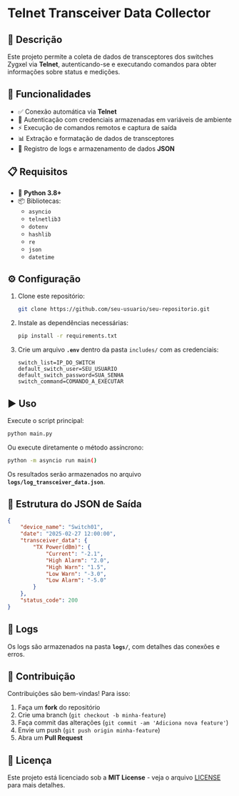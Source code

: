 # Telnet Transceiver Data Collector

## 📌 Descrição
Este projeto permite a coleta de dados de transceptores dos switches Zygxel via **Telnet**, autenticando-se e executando comandos para obter informações sobre status e medições.

## 🚀 Funcionalidades
- ✅ Conexão automática via **Telnet**
- 🔐 Autenticação com credenciais armazenadas em variáveis de ambiente
- ⚡ Execução de comandos remotos e captura de saída
- 📊 Extração e formatação de dados de transceptores
- 📝 Registro de logs e armazenamento de dados **JSON**

## 📋 Requisitos
- 🐍 **Python 3.8+**
- 📦 Bibliotecas:
  - `asyncio`
  - `telnetlib3`
  - `dotenv`
  - `hashlib`
  - `re`
  - `json`
  - `datetime`

## ⚙️ Configuração
1. Clone este repositório:
   ```sh
   git clone https://github.com/seu-usuario/seu-repositorio.git
   ```
2. Instale as dependências necessárias:
   ```sh
   pip install -r requirements.txt
   ```
3. Crie um arquivo **`.env`** dentro da pasta `includes/` com as credenciais:
   ```env
   switch_list=IP_DO_SWITCH
   default_switch_user=SEU_USUARIO
   default_switch_password=SUA_SENHA
   switch_command=COMANDO_A_EXECUTAR
   ```

## ▶️ Uso
Execute o script principal:
```sh
python main.py
```

Ou execute diretamente o método assíncrono:
```sh
python -m asyncio run main()
```

Os resultados serão armazenados no arquivo **`logs/log_transceiver_data.json`**.

## 📂 Estrutura do JSON de Saída
```json
{
    "device_name": "Switch01",
    "date": "2025-02-27 12:00:00",
    "transceiver_data": {
        "TX Power(dBm)": {
            "Current": "-2.1",
            "High Alarm": "2.0",
            "High Warn": "1.5",
            "Low Warn": "-3.0",
            "Low Alarm": "-5.0"
        }
    },
    "status_code": 200
}
```

## 📝 Logs
Os logs são armazenados na pasta **`logs/`**, com detalhes das conexões e erros.

## 🤝 Contribuição
Contribuições são bem-vindas! Para isso:
1. Faça um **fork** do repositório
2. Crie uma branch (`git checkout -b minha-feature`)
3. Faça commit das alterações (`git commit -am 'Adiciona nova feature'`)
4. Envie um push (`git push origin minha-feature`)
5. Abra um **Pull Request**

## 📜 Licença
Este projeto está licenciado sob a **MIT License** - veja o arquivo [LICENSE](LICENSE) para mais detalhes.
